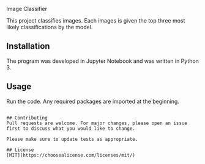 Image Classifier

This project classifies images. Each images is given the top three most likely classifications by the model.

## Installation

The program was developed in Jupyter Notebook and was written in Python 3. 

## Usage

Run the code. Any required packages are imported at the beginning.
```

## Contributing
Pull requests are welcome. For major changes, please open an issue first to discuss what you would like to change.

Please make sure to update tests as appropriate.

## License
[MIT](https://choosealicense.com/licenses/mit/)